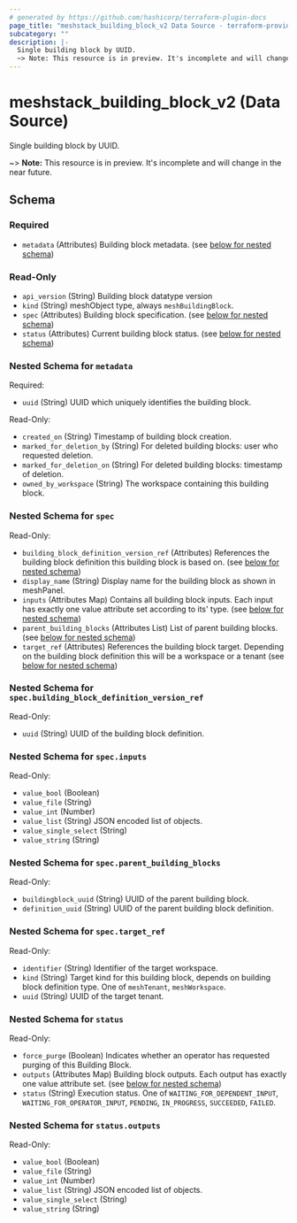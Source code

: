 ```yaml
---
# generated by https://github.com/hashicorp/terraform-plugin-docs
page_title: "meshstack_building_block_v2 Data Source - terraform-provider-meshstack"
subcategory: ""
description: |-
  Single building block by UUID.
  ~> Note: This resource is in preview. It's incomplete and will change in the near future.
---
```


# meshstack_building_block_v2 (Data Source)

Single building block by UUID.

~> **Note:** This resource is in preview. It's incomplete and will change in the near future.



<!-- schema generated by tfplugindocs -->
## Schema

### Required

- `metadata` (Attributes) Building block metadata. (see [below for nested schema](#nestedatt--metadata))

### Read-Only

- `api_version` (String) Building block datatype version
- `kind` (String) meshObject type, always `meshBuildingBlock`.
- `spec` (Attributes) Building block specification. (see [below for nested schema](#nestedatt--spec))
- `status` (Attributes) Current building block status. (see [below for nested schema](#nestedatt--status))

<a id="nestedatt--metadata"></a>
### Nested Schema for `metadata`

Required:

- `uuid` (String) UUID which uniquely identifies the building block.

Read-Only:

- `created_on` (String) Timestamp of building block creation.
- `marked_for_deletion_by` (String) For deleted building blocks: user who requested deletion.
- `marked_for_deletion_on` (String) For deleted building blocks: timestamp of deletion.
- `owned_by_workspace` (String) The workspace containing this building block.


<a id="nestedatt--spec"></a>
### Nested Schema for `spec`

Read-Only:

- `building_block_definition_version_ref` (Attributes) References the building block definition this building block is based on. (see [below for nested schema](#nestedatt--spec--building_block_definition_version_ref))
- `display_name` (String) Display name for the building block as shown in meshPanel.
- `inputs` (Attributes Map) Contains all building block inputs. Each input has exactly one value attribute set according to its' type. (see [below for nested schema](#nestedatt--spec--inputs))
- `parent_building_blocks` (Attributes List) List of parent building blocks. (see [below for nested schema](#nestedatt--spec--parent_building_blocks))
- `target_ref` (Attributes) References the building block target. Depending on the building block definition this will be a workspace or a tenant (see [below for nested schema](#nestedatt--spec--target_ref))

<a id="nestedatt--spec--building_block_definition_version_ref"></a>
### Nested Schema for `spec.building_block_definition_version_ref`

Read-Only:

- `uuid` (String) UUID of the building block definition.


<a id="nestedatt--spec--inputs"></a>
### Nested Schema for `spec.inputs`

Read-Only:

- `value_bool` (Boolean)
- `value_file` (String)
- `value_int` (Number)
- `value_list` (String) JSON encoded list of objects.
- `value_single_select` (String)
- `value_string` (String)


<a id="nestedatt--spec--parent_building_blocks"></a>
### Nested Schema for `spec.parent_building_blocks`

Read-Only:

- `buildingblock_uuid` (String) UUID of the parent building block.
- `definition_uuid` (String) UUID of the parent building block definition.


<a id="nestedatt--spec--target_ref"></a>
### Nested Schema for `spec.target_ref`

Read-Only:

- `identifier` (String) Identifier of the target workspace.
- `kind` (String) Target kind for this building block, depends on building block definition type. One of `meshTenant`, `meshWorkspace`.
- `uuid` (String) UUID of the target tenant.



<a id="nestedatt--status"></a>
### Nested Schema for `status`

Read-Only:

- `force_purge` (Boolean) Indicates whether an operator has requested purging of this Building Block.
- `outputs` (Attributes Map) Building block outputs. Each output has exactly one value attribute set. (see [below for nested schema](#nestedatt--status--outputs))
- `status` (String) Execution status. One of `WAITING_FOR_DEPENDENT_INPUT`, `WAITING_FOR_OPERATOR_INPUT`, `PENDING`, `IN_PROGRESS`, `SUCCEEDED`, `FAILED`.

<a id="nestedatt--status--outputs"></a>
### Nested Schema for `status.outputs`

Read-Only:

- `value_bool` (Boolean)
- `value_file` (String)
- `value_int` (Number)
- `value_list` (String) JSON encoded list of objects.
- `value_single_select` (String)
- `value_string` (String)
